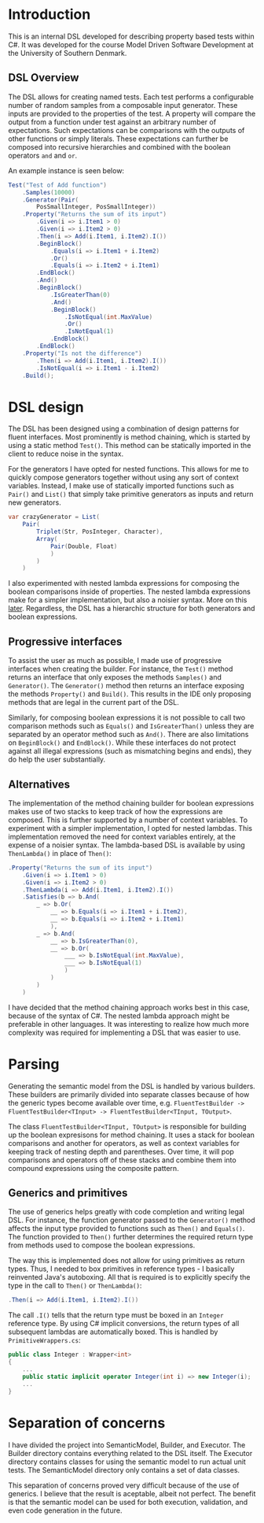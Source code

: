 # Introduction
This is an internal DSL developed for describing property based tests within C#. It was developed for the course Model Driven Software Development at the University of Southern Denmark.

## DSL Overview
The DSL allows for creating named tests. Each test performs a configurable number of random samples from a composable input generator. These inputs are provided to the properties of the test. A property will compare the output from a function under test against an arbitrary number of expectations. Such expectations can be comparisons with the outputs of other functions or simply literals. These expectations can further be composed into recursive hierarchies and combined with the boolean operators `and` and `or`.

An example instance is seen below:

```csharp
Test("Test of Add function")
    .Samples(10000)
    .Generator(Pair(
        PosSmallInteger, PosSmallInteger))
    .Property("Returns the sum of its input")
        .Given(i => i.Item1 > 0)
        .Given(i => i.Item2 > 0)
        .Then(i => Add(i.Item1, i.Item2).I())
        .BeginBlock()
            .Equals(i => i.Item1 + i.Item2)
            .Or()
            .Equals(i => i.Item2 + i.Item1)
        .EndBlock()
        .And()
        .BeginBlock()
            .IsGreaterThan(0)
            .And()
            .BeginBlock()
                .IsNotEqual(int.MaxValue)
                .Or()
                .IsNotEqual(1)
            .EndBlock()
        .EndBlock()
    .Property("Is not the difference")
        .Then(i => Add(i.Item1, i.Item2).I())
        .IsNotEqual(i => i.Item1 - i.Item2)
    .Build();
```

# DSL design
The DSL has been designed using a combination of design patterns for fluent interfaces. Most prominently is method chaining, which is started by using a static method `Test()`. This method can be statically imported in the client to reduce noise in the syntax.

For the generators I have opted for nested functions. This allows for me to quickly compose generators together without using any sort of context variables. Instead, I make use of statically imported functions such as `Pair()` and `List()` that simply take primitive generators as inputs and return new generators.

```csharp
var crazyGenerator = List(
    Pair(
        Triplet(Str, PosInteger, Character), 
        Array(
            Pair(Double, Float)
            )
        )
    )
```

I also experimented with nested lambda expressions for composing the boolean comparisons inside of properties. The nested lambda expressions make for a simpler implementation, but also a noisier syntax. More on this [later](#Alternatives). Regardless, the DSL has a hierarchic structure for both generators and boolean expressions.

## Progressive interfaces
To assist the user as much as possible, I made use of progressive interfaces when creating the builder. For instance, the `Test()` method returns an interface that only exposes the methods `Samples()` and `Generator()`. The `Generator()` method then returns an interface exposing the methods `Property()` and `Build()`. This results in the IDE only proposing methods that are legal in the current part of the DSL.

Similarly, for composing boolean expressions it is not possible to call two comparison methods such as `Equals()` and `IsGreaterThan()` unless they are separated by an operator method such as `And()`. There are also limitations on `BeginBlock()` and `EndBlock()`. While these interfaces do not protect against all illegal expressions (such as mismatching begins and ends), they do help the user substantially.

## Alternatives
The implementation of the method chaining builder for boolean expressions makes use of two stacks to keep track of how the expressions are composed. This is further supported by a number of context variables. To experiment with a simpler implementation, I opted for nested lambdas. This implementation removed the need for context variables entirely, at the expense of a noisier syntax. The lambda-based DSL is available by using `ThenLambda()` in place of `Then()`:

```csharp
.Property("Returns the sum of its input")
    .Given(i => i.Item1 > 0)
    .Given(i => i.Item2 > 0)
    .ThenLambda(i => Add(i.Item1, i.Item2).I())
    .Satisfies(b => b.And(
        _ => b.Or(
            __ => b.Equals(i => i.Item1 + i.Item2),
            __ => b.Equals(i => i.Item2 + i.Item1)
            ),
        _ => b.And(
            __ => b.IsGreaterThan(0),
            __ => b.Or(
                ___ => b.IsNotEqual(int.MaxValue),
                ___ => b.IsNotEqual(1)
                )
            )
        )
    )
```

I have decided that the method chaining approach works best in this case, because of the syntax of C#. The nested lambda approach might be preferable in other languages. It was interesting to realize how much more complexity was required for implementing a DSL that was easier to use.

# Parsing
Generating the semantic model from the DSL is handled by various builders. These builders are primarily divided into separate classes because of how the generic types become available over time, e.g. `FluentTestBuilder -> FluentTestBuilder<TInput> -> FluentTestBuilder<TInput, TOutput>`.

The class `FluentTestBuilder<TInput, TOutput>` is responsible for building up the boolean expresisons for method chaining. It uses a stack for boolean comparisons and another for operators, as well as context variables for keeping track of nesting depth and parentheses. Over time, it will pop comparisons and operators off of these stacks and combine them into compound expressions using the composite pattern.

## Generics and primitives
The use of generics helps greatly with code completion and writing legal DSL. For instance, the function generator passed to the `Generator()` method affects the input type provided to functions such as `Then()` and `Equals()`. The function provided to `Then()` further determines the required return type from methods used to compose the boolean expressions.

The way this is implemented does not allow for using primitives as return types. Thus, I needed to box primitives in reference types - I basically reinvented Java's autoboxing. All that is required is to explicitly specify the type in the call to `Then()` or `ThenLambda()`:

```csharp
.Then(i => Add(i.Item1, i.Item2).I())
```

The call `.I()` tells that the return type must be boxed in an `Integer` reference type. By using C# implicit conversions, the return types of all subsequent lambdas are automatically boxed. This is handled by `PrimitiveWrappers.cs`:

```csharp
public class Integer : Wrapper<int>
{
    ...
    public static implicit operator Integer(int i) => new Integer(i);
    ...
}
```

# Separation of concerns
I have divided the project into SemanticModel, Builder, and Executor. The Builder directory contains everything related to the DSL itself. The Executor directory contains classes for using the semantic model to run actual unit tests. The SemanticModel directory only contains a set of data classes.

This separation of concerns proved very difficult because of the use of generics. I believe that the result is aceptable, albeit not perfect. The benefit is that the semantic model can be used for both execution, validation, and even code generation in the future.
